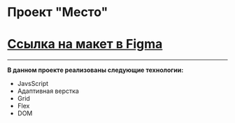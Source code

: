 # Проект "Место"
# [Ссылка на макет в Figma](https://www.figma.com/file/2cn9N9jSkmxD84oJik7xL7/JavaScript.-Sprint-4?node-id=0%3A1)
---
**В данном проекте реализованы следующие технологии:**
- JavsScript
- Адаптивная верстка 
- Grid
- Flex
- DOM